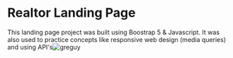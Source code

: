 # Realtor Landing Page

This landing page project was built using Boostrap 5 & Javascript. It was also used to practice concepts like responsive web design (media queries) and using API's![greguy](https://user-images.githubusercontent.com/92110494/194732130-5a7136f6-d711-4a4c-8d28-1ae4c0b0a528.JPG)
